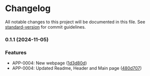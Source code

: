 # Changelog

All notable changes to this project will be documented in this file. See [standard-version](https://github.com/conventional-changelog/standard-version) for commit guidelines.

### 0.1.1 (2024-11-05)


### Features

* APP-0004: New webpage ([1d3d80d](https://github.com/Ridvan-bot/website/commit/1d3d80dcac576ee8c505e28adb0ae0db889642dd))
* APP-0004: Updated Readme, Header and Main page ([480d707](https://github.com/Ridvan-bot/website/commit/480d7072f7918ce676355038b780339fd9d9efa7))
